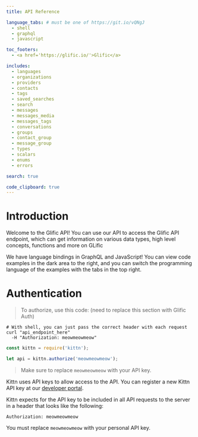 ```yaml
---
title: API Reference

language_tabs: # must be one of https://git.io/vQNgJ
  - shell
  - graphql
  - javascript

toc_footers:
  - <a href='https://glific.io/'>Glific</a>

includes:
  - languages
  - organizations
  - providers
  - contacts
  - tags
  - saved_searches
  - search
  - messages
  - messages_media
  - messages_tags
  - conversations
  - groups
  - contact_group
  - message_group
  - types
  - scalars
  - enums
  - errors

search: true

code_clipboard: true
---
```


# Introduction

Welcome to the Glific API! You can use our API to access the Glific API endpoint, which can get information on various data types, high level concepts, functions and more on GLific

We have language bindings in GraphQL and JavaScript! You can view code examples in the dark area to the right, and you can switch the programming language of the examples with the tabs in the top right.

# Authentication

> To authorize, use this code: (need to replace this section with Glific Auth)

```shell
# With shell, you can just pass the correct header with each request
curl "api_endpoint_here"
  -H "Authorization: meowmeowmeow"
```

```javascript
const kittn = require('kittn');

let api = kittn.authorize('meowmeowmeow');
```

> Make sure to replace `meowmeowmeow` with your API key.

Kittn uses API keys to allow access to the API. You can register a new Kittn API key at our [developer portal](http://example.com/developers).

Kittn expects for the API key to be included in all API requests to the server in a header that looks like the following:

`Authorization: meowmeowmeow`

<aside class="notice">
You must replace <code>meowmeowmeow</code> with your personal API key.
</aside>
